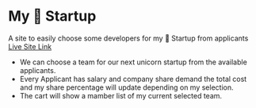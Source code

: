# My 🦄 Startup

A site to easily choose some developers for my 🦄 Startup from applicants [Live Site Link](https://unicornstartup.netlify.app/)

* We can choose a team for our next unicorn startup from the available applicants.
* Every Applicant has salary and company share demand the total cost and my share percentage will update depending on my selection.
* The cart will show a mamber list of my current selected team.
